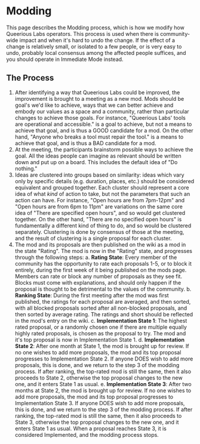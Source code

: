 <!-- TITLE: Modding -->
<!-- SUBTITLE: The process by which we modify how the space operates. -->

# Modding
This page describes the Modding process, which is how we modify how Queerious Labs operators. This process is used when there is community-wide impact and when it's hard to undo the change. If the effect of a change is relatively small, or isolated to a few people, or is very easy to undo, probably local consensus among the affected people suffices, and you should operate in Immediate Mode instead.

## The Process
1. After identifying a way that Queerious Labs could be improved, the improvement is brought to a meeting as a new mod. Mods should be goal's we'd like to achieve, ways that we can better achieve and embody our values as a space and a community, rather than particular changes to achieve those goals. For instance, "Queerious Labs' tools are operational and accessible." is a goal to achieve, but not a means to achieve that goal, and is thus a GOOD candidate for a mod. On the other hand, "Anyone who breaks a tool must repair the tool." is a means to achieve that goal, and is thus a BAD  candidate for a mod.
2. At the meeting, the participants brainstorm possible ways to achieve the goal. All the ideas people can imagine as relevant should be written down and put up on a board. This includes the default idea of "Do nothing."
3. Ideas are clustered into groups based on similarity: ideas which vary only by specific details (e.g. duration, places, etc.) should be considered equivalent and grouped together. Each cluster should represent a core idea of what *kind* of action to take, but not the parameters that such an action can have. For instance, "Open hours are from 7pm-12pm" and "Open hours are from 6pm to 11pm" are variations on the same core idea of "There are specified open hours", and so would get clustered together. On the other hand, "There are no specified open hours"  is fundamentally a different kind of thing to do, and so would be clustered separately. Clustering is done by consensus of those at the meeting, and the result of clustering is a single proposal for each cluster.
4. The mod and its proposals are then published on the wiki as a mod in the state "Rating". The mod is now in the "Rating" state, and progresses through the following steps:
		a. **Rating State**: Every member of the community has the opportunity to rate each proposals 1-5, or to block it entirely, during the first week of it being published on the mods page. Members can rate or block any number of proposals as they see fit. Blocks must come with explanations, and should only happen if the proposal is thought to be detrimental to the values of the community.
		b. **Ranking State**: During the first meeting after the mod was first published, the ratings for each proposal are averaged, and then sorted, with all blocked proposals sorted after all non-blocked proposals, and then sorted by average rating. The ratings and short should be reflected in the mod's entry on the wiki.
		c. **Implementation State 1**: The highest rated proposal, or a randomly chosen one if there are multiple equally highly rated proposals, is chosen as the proposal to try. The mod and it's top proposal is now in Implementation State 1.
		d. **Implementation State 2**: After one month at State 1, the mod is brought up for review. If no one wishes to add more proposals, the mod and its top proposal progresses to Implementation State 2. If anyone DOES wish to add more proposals, this is done, and we return to the step 3 of the modding process. If after ranking, the top-rated mod is still the same, then it also proceeds to State 2, otherwise the top proposal changes to the new one, and it enters State 1 as usual.
		e. **Implementation State 3**: After two months at State 2, the mod is brought up for review. If no one wishes to add more proposals, the mod and its top proposal progresses to Implementation State 3. If anyone DOES wish to add more proposals, this is done, and we return to the step 3 of the modding process. If after ranking, the top-rated mod is still the same, then it also proceeds to State 3, otherwise the top proposal changes to the new one, and it enters State 1 as usual. When a proposal reaches State 3, it is considered Implemented, and the modding process stops.